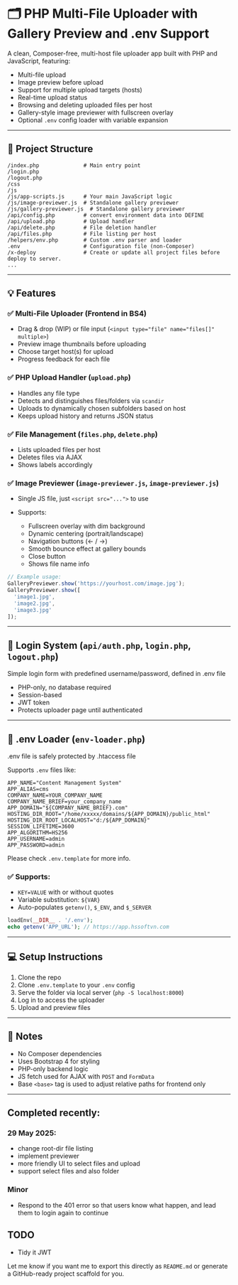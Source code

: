 # 🗂 PHP Multi-File Uploader with Gallery Preview and .env Support

A clean, Composer-free, multi-host file uploader app built with PHP and JavaScript, featuring:

* Multi-file upload
* Image preview before upload
* Support for multiple upload targets (hosts)
* Real-time upload status
* Browsing and deleting uploaded files per host
* Gallery-style image previewer with fullscreen overlay
* Optional `.env` config loader with variable expansion

---

## 📁 Project Structure

```
/index.php              # Main entry point
/login.php
/logout.php
/css
/js
/js/app-scripts.js      # Your main JavaScript logic
/js/image-previewer.js  # Standalone gallery previewer
/js/gallery-previewer.js  # Standalone gallery previewer
/api/config.php         # convert environment data into DEFINE
/api/upload.php         # Upload handler
/api/delete.php         # File deletion handler
/api/files.php          # File listing per host
/helpers/env.php        # Custom .env parser and loader
.env                    # Configuration file (non-Composer)
/x-deploy               # Create or update all project files before deploy to server.
...
```

---

## 💡 Features

### ✅ Multi-File Uploader (Frontend in BS4)

* Drag & drop (WIP) or file input (`<input type="file" name="files[]" multiple>`)
* Preview image thumbnails before uploading
* Choose target host(s) for upload
* Progress feedback for each file

### ✅ PHP Upload Handler (`upload.php`)

* Handles any file type
* Detects and distinguishes files/folders via `scandir`
* Uploads to dynamically chosen subfolders based on host
* Keeps upload history and returns JSON status

### ✅ File Management (`files.php`, `delete.php`)

* Lists uploaded files per host
* Deletes files via AJAX
* Shows labels accordingly

### ✅ Image Previewer (`image-previewer.js`, `image-previewer.js`)

* Single JS file, just `<script src="...">` to use
* Supports:

  * Fullscreen overlay with dim background
  * Dynamic centering (portrait/landscape)
  * Navigation buttons (← / →)
  * Smooth bounce effect at gallery bounds
  * Close button
  * Shows file name info

```js
// Example usage:
GalleryPreviewer.show('https://yourhost.com/image.jpg');
GalleryPreviewer.show([
  'image1.jpg',
  'image2.jpg',
  'image3.jpg'
]);
```

---

## 🔐 Login System (`api/auth.php`, `login.php`, `logout.php`)

Simple login form with predefined username/password, defined in .env file

* PHP-only, no database required
* Session-based
* JWT token
* Protects uploader page until authenticated

---

## 🔧 .env Loader (`env-loader.php`)

.env file is safely protected by .htaccess file

Supports `.env` files like:

```dotenv
APP_NAME="Content Management System"
APP_ALIAS=cms
COMPANY_NAME=YOUR_COMPANY_NAME
COMPANY_NAME_BRIEF=your_company_name
APP_DOMAIN="${COMPANY_NAME_BRIEF}.com"
HOSTING_DIR_ROOT="/home/xxxxx/domains/${APP_DOMAIN}/public_html"
HOSTING_DIR_ROOT_LOCALHOST="d:/${APP_DOMAIN}"
SESSION_LIFETIME=3600
APP_ALGORITHM=HS256
APP_USERNAME=admin
APP_PASSWORD=admin
```

Please check `.env.template` for more info.

### ✅ Supports:

* `KEY=VALUE` with or without quotes
* Variable substitution: `${VAR}`
* Auto-populates `getenv()`, `$_ENV`, and `$_SERVER`

```php
loadEnv(__DIR__ . '/.env');
echo getenv('APP_URL'); // https://app.hssoftvn.com
```

---

## 💻 Setup Instructions

1. Clone the repo
2. Clone `.env.template` to your `.env` config
3. Serve the folder via local server (`php -S localhost:8000`)
4. Log in to access the uploader
5. Upload and preview files

---

## 📌 Notes

* No Composer dependencies
* Uses Bootstrap 4 for styling
* PHP-only backend logic
* JS fetch used for AJAX with `POST` and `FormData`
* Base `<base>` tag is used to adjust relative paths for frontend only

---

## Completed recently:
### 29 May 2025:
* change root-dir file listing
* implement previewer
* more friendly UI to select files and upload
* support select files and also folder
### Minor
* Respond to the 401 error so that users know what happen, and lead them to login again to continue

## TODO 
* Tidy it JWT

Let me know if you want me to export this directly as `README.md` or generate a GitHub-ready project scaffold for you.

